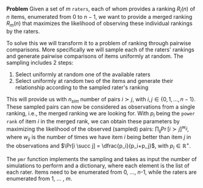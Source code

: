 <B>Problem</B>
Given a set of $m$ ``raters``, each of whom provides a ranking $R_i(n)$ of $n$ items, enumerated from $0$ to $n-1$, we want to provide a merged ranking $R_m(n)$ that maximizes the likelihood of observing these individual rankings by the raters. 

To solve this we will transform it to a problem of ranking through pairwise comparisons. More specifically we will sample each of the raters' rankings and generate pairwise comparisons of items uniformly at random. The sampling includes 2 steps: 

<ol>
  <li>Select uniformly at random one of the available raters</li>
  <li>Select uniformly at random two of the items and generate their relationship according to the sampled rater's ranking</li>
</ol>

This will provide us with $n_{sim}$ number of pairs $i \succ j$, with $i, j \in \{0, 1, ...,n-1\}$. These sampled pairs can now be considered as observations from a single ranking, i.e., the merged ranking we are looking for. With $p_i$ being the ``power rank`` of item $i$ in the merged rank, we can obtain these parameters by maximizing the likelihood of the observed (sampled) pairs: $\prod_{ij} \Pr[i \succ j]^{w_{ij}}$, where $w_{ij}$ is the number of times we have item $i$ being better than item $j$ in the observations and $\Pr[i \succ j] = \dfrac{p_i}{p_i+p_j}$, with $p_i \in \mathbb{R}^+$.

The ``pmr`` function implements the sampling and takes as input the number of simulations to perform and a dictionary, where each element is the list of each rater. Items need to be enumerated from 0, ..., $n$-1, while the raters are enumerated from 1, ... , $m$. 
